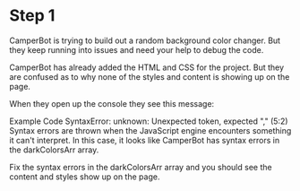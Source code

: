 # Step 1

CamperBot is trying to build out a random background color changer. 
But they keep running into issues and need your help to debug the code.

CamperBot has already added the HTML and CSS for the project. 
But they are confused as to why none of the styles and content is showing up on the page.

When they open up the console they see this message:

Example Code
SyntaxError: unknown: Unexpected token, expected "," (5:2)
Syntax errors are thrown when the JavaScript engine encounters something it can't interpret. 
In this case, it looks like CamperBot has syntax errors in the darkColorsArr array.

Fix the syntax errors in the darkColorsArr array and you should see the content and styles show up on the page.



